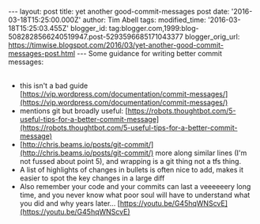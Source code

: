 \--- layout: post title: yet another good-commit-messages post date: '2016-03-18T15:25:00.000Z' author: Tim Abell tags: modified\_time: '2016-03-18T15:25:03.455Z' blogger\_id: tag:blogger.com,1999:blog-5082828566240519947.post-5293596685171043377 blogger\_orig\_url: https://timwise.blogspot.com/2016/03/yet-another-good-commit-messages-post.html --- Some guidance for writing better commit messages:  
   

*   this isn't a bad guide [https://vip.wordpress.com/documentation/commit-messages/](https://vip.wordpress.com/documentation/commit-messages/)
*   mentions git but broadly useful: [https://robots.thoughtbot.com/5-useful-tips-for-a-better-commit-message](https://robots.thoughtbot.com/5-useful-tips-for-a-better-commit-message)
*   [http://chris.beams.io/posts/git-commit/](http://chris.beams.io/posts/git-commit/) more along similar lines (I'm not fussed about point 5), and wrapping is a git thing not a tfs thing.
*   A list of highlights of changes in bullets is often nice to add, makes it easier to spot the key changes in a large diff
*   Also remember your code and your commits can last a veeeeeery long time, and you never know what poor soul will have to understand what you did and why years later... [https://youtu.be/G45hqWNScvE](https://youtu.be/G45hqWNScvE)